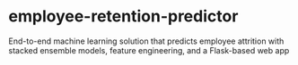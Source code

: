 # employee-retention-predictor
End-to-end machine learning solution that predicts employee attrition with stacked ensemble models, feature engineering, and a Flask-based web app
